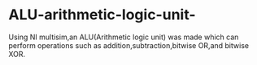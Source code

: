 # ALU-arithmetic-logic-unit-
Using NI multisim,an ALU(Arithmetic logic unit) was made which can perform operations such as addition,subtraction,bitwise OR,and bitwise XOR.
